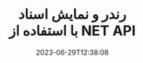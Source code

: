 ---
############################# Static ##########################
layout: "landing"
date: 2023-06-29T12:38:08
draft: false

lang: fa
product: "Viewer"
product_tag: "viewer"
platform: ".NET"
platform_tag: "net"

############################# Drop-down ############################
supported_platforms:
  items:
    # supported_platforms loop
    - title: ".NET"
      tag: "net"
    # supported_platforms loop
    - title: "Java"
      tag: "java"
    # supported_platforms loop
    - title: "Node.js"
      tag: "nodejs-java" 
    # supported_platforms loop
    - title: "Python"
      tag: "python-net"

############################# Head ############################
head_title: "API نمایشگر اسناد دات نت، رندر PDF Word Excel Image HTML Diagram"
head_description: "C# ASP.NET بیننده و API رندر فایل. نمایشگر PDF، نمایشگر Word، نمایشگر اکسل، نمایشگر تصویر، نمایشگر HTML، ویژگی های نمایش ایمیل را در برنامه های NET اضافه کنید."

############################# Header ##########################
title: "رندر و نمایش اسناد<br>با استفاده از NET API"
description: "API نمایشگر قدرتمند برای ارائه بیش از 180 فرمت سند به PDF، HTML، و تصویر با گزینه های پیکربندی همه کاره."
words:
  for: "for"

actions:
  main: "دانلود رایگان NuGet"
  main_link: "https://www.nuget.org/packages/GroupDocs.Viewer"
  alt: "صدور مجوز"
  alt_link: "https://purchase.groupdocs.com/pricing/viewer/net"
  title: "برای شروع آماده اید؟"
  description: "ویژگی های GroupDocs.Viewer را به صورت رایگان امتحان کنید یا درخواست مجوز کنید"

release:
  title: "نسخه {0} منتشر شد"
  notes: "ببینید چه چیزی جدید است"
  downloads: "دانلودها"
  link: "https://releases.groupdocs.com/viewer/net/release-notes/latest/"

code:
  title: "رندر فایل های پی دی اف در سی شارپ"
  more: "نمونه های بیشتر"
  more_link: "https://github.com/groupdocs-viewer/GroupDocs.Viewer-for-.NET"
  install: "dotnet add package GroupDocs.Viewer"
  content: |
    ```csharp {style=abap}   
    // فایل PDF منبع را بارگیری کنید
    using (var viewer = new Viewer("resume.pdf"))
    {
        // گزینه های خروجی HTML را تنظیم کنید، یک فایل در هر صفحه
        var viewOptions = 
        HtmlViewOptions.ForEmbeddedResources("page{0}.html");
        
        // PDF را با منابع تعبیه شده به HTML ارائه دهید        
        viewer.View(viewOptions);
    }
    ```

############################# Overview ############################
overview:
  enable: true
  title: "GroupDocs.Viewer در یک نگاه"
  description: "API برای رندر، نمایش، تبدیل اسناد، اسلایدها، نمودارها و بسیاری از انواع اسناد دیگر در برنامه های NET"
  features:
    # feature loop
    - title: "اسناد را کارآمد و قابل اعتماد مشاهده کنید"
      content: "با GroupDocs.Viewer API می‌توانید با حفظ یکپارچگی محتوا و ساختار سند، اسناد را با هر فرمت قابل پشتیبانی به HTML، JPEG، PNG، و PDF با گزینه‌های منعطف و قدرتمند ارائه کنید. GroupDocs.Viewer از .NET Framework 4.6.2 و .NET 6.0 پشتیبانی می کند، روی پلتفرم های ویندوز و لینوکس کار می کند."

    # feature loop
    - title: "اکثر فرمت های فایل و سند محبوب پشتیبانی می شوند"
      content: "ما از ارائه بیش از 180 فرمت فایل و سند محبوب پشتیبانی می کنیم که شامل Word، Excel، PDF، PowerPoint، خانواده فرمت های OpenDocument، آرشیو، تصاویر Raster و Vector، کتاب های الکترونیکی، زبان های برنامه نویسی و نشانه گذاری ها، و بسیاری از انواع فایل های دیگر، از جمله رمزگذاری شده است. فایل هایی با محافظت از رمز عبور"

    # feature loop
    - title: "خروجی قابل تنظیم"
      content: "GroupDocs.Viewer نه تنها اجازه می دهد تا سند را رندر کند، بلکه کنترل کند که دقیقاً چه قسمت هایی از سند باید رندر شوند یا اکنون، چگونه باید رندر شوند و تبدیل های مختلف را در خروجی رندر شده اعمال می کند."

    # feature loop
    - title: "UI برای ASP.NET Core"
      content: "ما یک بسته UI منبع باز برای ASP.NET Core ارائه می دهیم که می تواند در عرض چند دقیقه به پروژه شما اضافه شود. بسته Viewer.UI شامل یک web-UI مبتنی بر Angular است و مجموعه ای از APIهای مفید و ارائه دهندگان ذخیره سازی داده را ارائه می دهد."

############################# Platforms ############################
platforms:
  enable: true
  title: "پشتیبانی از پلتفرم ها"
  description: "GroupDocs.Viewer برای دات نت از سیستم عامل ها، فریمورک ها و مدیران بسته های زیر پشتیبانی می کند"
  items:
    # platform loop
    - title: "Amazon"
      image: "amazon"
    # platform loop
    - title: "Docker"
      image: "docker"
    # platform loop
    - title: "Azure"
      image: "azure"
    # platform loop
    - title: "VS Code"
      image: "vs_code"
    # platform loop
    - title: "ReSharper"
      image: "resharper"
    # platform loop
    - title: "macOS"
      image: "finder"
    # platform loop
    - title: "Linux"
      image: "linux"
    # platform loop
    - title: "NuGet"
      image: "nuget"
  packages:
    # packages loop
    - title: "بسته مخصوص ویندوز"
      content: |
        * از .NET Framework 4.6.2+ و .NET 6.0 پشتیبانی می کند
        * جامع ترین فرمت های فایل پشتیبانی می کند
        * بستگی به System.Drawing و System.Drawing.Common دارد 
      action: "دانلود NuGet"
      action_link: "https://www.nuget.org/packages/GroupDocs.Viewer"
    # packages loop
    - title: "بسته کراس پلت فرم" 
      content: |
        * پشتیبانی از دات نت 6.0 و نسخه های بالاتر 
        * پشتیبانی از فرمت های فایل محدود 
        * روی ویندوز، لینوکس و macOS کار می کند 
      action: "دانلود NuGet" 
      action_link: "https://www.nuget.org/packages/GroupDocs.Viewer.CrossPlatform" 

############################# File formats ############################
formats:
  enable: true
  title: "فرمت های فایل پشتیبانی شده"
  description: |
    GroupDocs.Viewer برای NET از عملیات با زیر پشتیبانی می‌کند [formats](https://docs.groupdocs.com/viewer/net/supported-document-formats/).
  groups:
    # group loop
    - color: "green"
      content: |
        ### مایکروسافت آفیس، OpenDocument و فرمت های متنی
        * **Word:** DOC, DOCX, DOCM, DOT, DOTX, DOTM, RTF, TXT
        * **Excel:** XLS, XLSX, XLSM, XLSB, XLTM, XLT, XLTM, XLTX
        * **PowerPoint:** PPT, PPTX, PPS, PPSX, PPSM, POT, POTM, POTX, PPTM        
        * **Project:** MPP, MPT, MPX {{< landing/tooltip icon="windows" title="پشتیبانی شده توسط بسته ویژه ویندوز" >}}
        * **Outlook:** MSG, EML, EMLX, PST, OST
        * **OneNote:** ONE {{< landing/tooltip icon="windows" title="پشتیبانی شده توسط بسته ویژه ویندوز" >}}
        * **OpenDocument:** ODT, OTT, ODS, ODP, OTP, OTS, ODG
        * **Fixed Page Layout:** PDF, TEX, XPS, OXPS
        * **e-Books:** EPUB, MOBI, DjVu
        * **Delimiter-Separated Values:** CSV, TSV
    # group loop
    - color: "blue"
      content: |
        ### تصاویر، گرافیک و نمودارها
        * **تصاویر شطرنجی:** BMP, GIF, JPG, PNG, TIFF, WebP, DNG, DIB, Jpeg2000 family
        * **Windows Icon:** ICO
        * **Scalable Vector Graphics:** SVG, CDR, CMX, IGS, SVGZ        
        * **Adobe Photoshop:** PSD, PSB {{< landing/tooltip icon="windows" title="پشتیبانی شده توسط بسته ویژه ویندوز" >}}       
        * **Stereo Lithography (3D Printing):** STL        
        * **Medical Imaging:** DICOM
        * **Plotter Documents:** PLT, HPG
        * **Autodesk Design Web Formats:** DWF, DWG
        * **AutoCAD Drawing:** DWT, IFC, STL, CF2        
      # group loop
    - color: "red"
      content: |
        ### دیگر        
        * **وب:** HTML, MHT, MHTML, XML
        * **Metafile:** WMF, EMF, CGM, EMZ, WMZ
        * **Visio:** VSD, VDX, VSS, VSSX, VSX, VST, VSTX, VTX, VSDX, VDW, VSTM, VSSM, VSDM {{< landing/tooltip icon="windows" title="پشتیبانی شده توسط بسته ویژه ویندوز" >}}
        * **Project:** MPP, MPT, MPX
        * **PostScript:** PS, EPS
        * **آرشیوها:** ZIP, TAR, BZ2, GZ, RAR, RAR5
        * **دیگر:** VCF, VCARD, NUMBERS, NSF, OBJ
        * **C/C++/C# Files:** C, CC, C# , CPP, CXX, CS, H, HH, M, MM
        * **Java/JavaScript Files:** JAVA, JS, JSON, PROPERTIES

############################# Features ############################
features:
  enable: true
  title: "ویژگی های GroupDocs.Viewer"
  description: "رندر، نمایش، و تبدیل یکپارچه PDF و اسناد آفیس"

  items:
    # feature loop
    - icon: "viewhtml"
      title: "مشاهده اسناد در HTML"
      content: "هر نوع سندی را با CSS و SVG به یک سند HTML تبدیل کنید، که می تواند در هر مرورگر وب مدرن نمایش داده شود."

    # feature loop
    - icon: "rasterize"
      title: "اسناد را شطرنجی کنید"
      content: "هر قالب سند قابل پشتیبانی را با فرمت تصویر قابل تنظیم و کیفیت فشرده سازی به تصویر شطرنجی تبدیل کنید."

    # feature loop
    - icon: "sourcecode"
      title: "کدهای برنامه نویسی را رندر و برجسته کنید"
      content: "پشتیبانی از همه زبان‌های برنامه‌نویسی، اسکریپت‌نویسی و نشانه‌گذاری محبوب، با قابلیت تجزیه و برجسته کردن نحو آنها."

    # feature loop
    - icon: "convertpdf"
      title: "تبدیل به PDF"
      content: "سند با هر فرمت قابل پشتیبانی را می توان به راحتی با گزینه های قابل تنظیم به PDF تبدیل و ذخیره کرد."

    # feature loop
    - icon: "transform"
      title: "تغییرات را اعمال کنید"
      content: "سند خروجی را می توان در حین رندر تبدیل کرد - صفحات را می توان چرخاند و/یا مرتب کرد و واترمارک متنی در بالای آنها قرار داد."

    # feature loop
    - icon: "adjustment"
      title: "تنظیم خروجی HTML"
      content: "اسناد HTML خروجی، تولید شده توسط GroupDocs.Viewer، را می توان بسیار دقیق تنظیم کرد: امکان ذخیره در جریان یا فایل، با منابع خارجی یا جاسازی شده، تماس های برگشتی و غیره وجود دارد."

    # feature loop
    - icon: "complex"
      title: "پشتیبانی از ساختارهای پیچیده سند"
      content: "GroupDocs.Viewer نه تنها از اسناد منفرد، بلکه از فایل‌هایی نیز پشتیبانی می‌کند که در داخل شامل فهرست یا ساختار سلسله مراتبی از اسناد هستند، مانند پیام‌های ایمیل با پیوست‌ها، آرشیوهای ZIP با فایل‌های داخلی درون پوشه‌ها، تصاویر TIFF چند صفحه‌ای و غیره."

    # feature loop
    - icon: "optimization"
      title: "گزینه های بهینه سازی"
      content: "GroupDocs.Viewer حاوی یک زیرسیستم کش قابل تنظیم است که می تواند با استفاده از نسخه های ذخیره شده اسناد، زمان بارگذاری را تسریع بخشد. همچنین مجموعه ای از گزینه های مختلف برای فرمت های مختلف اجازه می دهد تا برخی از بخش ها یا جنبه های غیر ضروری اسناد را از رندر حذف کنید (فونت ها، کاربرگ های مخفی، پیوست های ایمیل) برای بهینه سازی عملکرد کلی."

    # feature loop
    - icon: "passwordprotected"
      title: "پشتیبانی از اسناد محافظت شده با رمز عبور"
      content: "GroupDocs.Viewer اجازه می دهد تا اسناد رمزگذاری شده را از انواع مختلف باز کنید: PDF، WordProcessing، Spreadsheet، Presentation و غیره، با تعیین رمز عبور در گزینه های بارگیری."

############################# Code samples ############################
code_samples:
  enable: true
  title: "نمونه کد"
  description: "برخی از موارد معمولی GroupDocs.Viewer برای عملیات NET استفاده می کنند"
  items:
    # code sample loop
    - title: "DOCX را به HTML رندر کنید"
      content: |
        ویژگی های کلاس [HtmlViewOptions](https://reference.groupdocs.com/viewer/net/groupdocs.viewer.options/htmlviewoptions/) به شما امکان می دهد فرآیند تبدیل را کنترل کنید، در مورد آن اینجا[HTML](https://docs.groupdocs.com/viewer/net/rendering-to-html/). به عنوان مثال، می توانید تمام منابع خارجی را در فایل HTML خروجی جاسازی کنید، فایل خروجی را کوچک کنید و آن را برای چاپ بهینه کنید.
        {{< landing/code title="C#">}}
        ```csharp {style=abap}
        using GroupDocs.Viewer;
        using GroupDocs.Viewer.Options;
        
        // بیننده فوری
        using (Viewer viewer = new Viewer("resume.docx"))
        {
            // گزینه های خروجی HTML را تنظیم کنید
            HtmlViewOptions options = HtmlViewOptions.ForEmbeddedResources();
            
            // DOCX را با منابع جاسازی شده به HTML ارائه دهید
            viewer.View(options);
        }
        ```
        {{< /landing/code >}}
    # code sample loop
    - title: "PPTX را به PDF صادر کنید"
      content: |
        یک نمونه کلاس [PdfViewOptions](https://reference.groupdocs.com/viewer/net/groupdocs.viewer.options/pdfviewoptions/) ایجاد کنید و آن را به [Viewer.View](https://reference.groupdocs.com/viewer/net/groupdocs.viewer/viewer/view/#view) ارسال کنید. ر برای تبدیل فایل پاورپوینت PPTX به PDF. ویژگی های کلاس PdfViewOptions به شما امکان می دهد فرآیند تبدیل را کنترل کنید. به عنوان مثال، می توانید از فایل خروجی محافظت کنید، صفحات آن را مجددا مرتب کنید و کیفیت تصاویر سند را مشخص کنید. برای جزئیات به [PDF](https://docs.groupdocs.com/viewer/net/rendering-to-pdf/) مراجعه کنید.
        {{< landing/code title="C#">}}
        ```csharp {style=abap}   
        using GroupDocs.Viewer;
        using GroupDocs.Viewer.Options;
        
        using (var viewer = new Viewer("presentation.pptx"))
        {
            // گزینه های PDF خروجی را تنظیم کنید       
            var viewOptions = new PdfViewOptions("presentation.pdf");
            
            // PPTX را به PDF صادر کنید       
            viewer.View(viewOptions);
        }
        ```
        {{< /landing/code >}}
############################# Reviews ############################
# reviews:
# enable: true
# title: "بررسی محصولات GroupDocs"
# description: "فقط حرف ما را قبول نکنید. ببینید سایر توسعه دهندگان در مورد API های ما چه می گویند"

# items:
#   # review loop
#   - title: "GroupDocs.Viewer"
#     content: "خدمات عالی و محصولات عالی. آنها در طول فرآیند اجرای GroupDocs.Viewer برای دات نت بسیار مفید و پاسخگو بودند، نمی توان آنها را به اندازه کافی توصیه کرد."
#     author: "Martin Lasarga"
#     company: "Product Manager at Axentria ECM by G.S.I."

#   # review loop
#   - title: "GroupDocs.Viewer"
#     content: "پس از پیاده سازی و استفاده از GroupDocs.Viewer برای دات نت در پروژه، به نظر می رسد که بسیار خوب کار می کند. من با مدارک زیادی تست کردم و تا الان خیلی خوبه. همه چیزهایی که به آن پرتاب کرده‌ام به خوبی رندر می‌شوند و به همان خوبی که در یک نمایشگر PDF یا MS Word به نظر می‌رسند."
#     author: "Mats Oustad"
#     company: "Senior Consultant/Partner at Novanet AS"
---